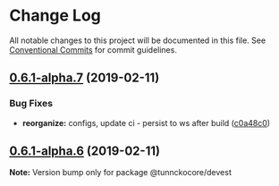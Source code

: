 # Change Log

All notable changes to this project will be documented in this file.
See [Conventional Commits](https://conventionalcommits.org) for commit guidelines.

## [0.6.1-alpha.7](https://github.com/tunnckoCore/hq/compare/@tunnckocore/devest@0.6.1-alpha.6...@tunnckocore/devest@0.6.1-alpha.7) (2019-02-11)


### Bug Fixes

* **reorganize:** configs, update ci - persist to ws after build ([c0a48c0](https://github.com/tunnckoCore/hq/commit/c0a48c0))





## [0.6.1-alpha.6](https://github.com/tunnckoCore/hq/compare/@tunnckocore/devest@0.6.1-alpha.5...@tunnckocore/devest@0.6.1-alpha.6) (2019-02-11)

**Note:** Version bump only for package @tunnckocore/devest
